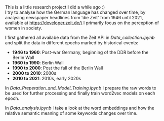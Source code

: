 This is a little research project I did a while ago :)\
I try to analyse how the German language has changed over time, by analysing newspaper headlines from 'die Zeit' from 1946 until 2021, available at https://developer.zeit.de/\
I primarily focus on the perception of women in society.

I first gathered all availabe data from the Zeit API in *Data_collection.ipynb* and split the data in different epochs marked by historical events:
- **1946 to 1960**: Post-war Germany, beginning of the DDR before the Berlin Wall
- **1960 to 1990**: Berlin Wall 
- **1990 to 2000**: Post the fall of the Berlin Wall
- **2000 to 2010**: 2000s
- **2010 to 2021**: 2010s, early 2020s

In *Data_Preperation_and_Model_Training.ipynb* I prepare the raw words to be used for further processing and finally train word2vec models on each epoch.

In *Data_analysis.ipynb* I take a look at the word embeddings and how the relative semantic meaning of some keywords changes over time.